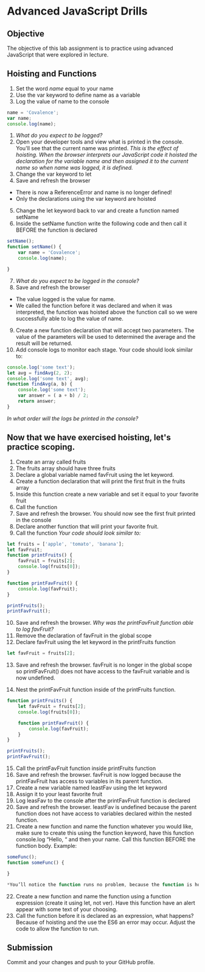 # Advanced JavaScript Drills

## Objective

The objective of this lab assignment is to practice using advanced JavaScript that were explored in lecture.

## Hoisting and Functions

1. Set the word *name* equal to your name
2. Use the var keyword to define name as a variable
3. Log the value of name to the console

```js
name = 'Covalence';
var name;
console.log(name);
```

1. *What do you expect to be logged?*
2. Open your developer tools and view what is printed in the console. You'll see that the current name was printed.
*This is the effect of hoisting. When the browser interprets our JavaScript code it hoisted the declaration for the variable name and then assigned it to the current name so when name was logged, it is defined.*
3. Change the var keyword to let
4. Save and refresh the browser

  * There is now a ReferenceError and name is no longer defined!
  * Only the declarations using the var keyword are hoisted
5. Change the let keyword back to var and create a function named setName
6. Inside the setName function write the following code and then call it BEFORE the function is declared

```js
setName();
function setName() {
    var name = 'Covalence';
    console.log(name);

}
```

7. *What do you expect to be logged in the console?*
8. Save and refresh the browser

  * The value logged is the value for name.
  * We called the function before it was declared and when it was interpreted, the function was hoisted above the function call so we were successfully able to log the value of name.
9. Create a new function declaration that will accept two parameters. The value of the parameters will be used to determined the average and the result will be returned.
10. Add console logs to monitor each stage. Your code should look similar to:

```js
console.log('some text');
let avg = findAvg(2, 2);
console.log('some text', avg);
function findAvg(a, b) {
    console.log('some text');
    var answer = ( a + b) / 2;
    return answer;
}
```

*In what order will the logs be printed in the console?*

## Now that we have exercised hoisting, let's practice scoping.

1. Create an array called fruits
2. The fruits array should have three fruits
3. Declare a global variable named favFruit using the let keyword.
4. Create a function declaration that will print the first fruit in the fruits array
5. Inside this function create a new variable and set it equal to your favorite fruit
6. Call the function
7. Save and refresh the browser. You should now see the first fruit printed in the console
8. Declare another function that will print your favorite fruit.
9. Call the function
*Your code should look similar to:*

```js
let fruits = ['apple', 'tomato', 'banana'];
let favFruit;
function printFruits() {
    favFruit = fruits[2];
    console.log(fruits[0]);
}

function printFavFruit() {
    console.log(favFruit);
}

printFruits();
printFavFruit();
```

10. Save and refresh the browser.
*Why was the printFavFruit function able to log favFruit?*
11. Remove the declaration of favFruit in the global scope
12. Declare favFruit using the let keyword in the printFruits function

```js
let favFruit = fruits[2];
```

13. Save and refresh the browser. favFruit is no longer in the global scope so printFavFruit() does not have access to the favFruit variable and is now undefined.

14. Nest the printFavFruit function inside of the printFruits function.

```js
function printFruits() {
    let favFruit = fruits[2];
    console.log(fruits[0]);

    function printFavFruit() {
        console.log(favFruit);
    }
}

printFruits();
printFavFruit();
```

15. Call the printFavFruit function inside printFruits function
16. Save and refresh the browser. favFruit is now logged because the printFavFruit has access to variables in its parent function.
17. Create a new variable named leastFav using the let keyword
18. Assign it to your least favorite fruit
19. Log leasFav to the console after the printFavFruit function is declared
20. Save and refresh the browser. leastFav is undefined because the parent function does not have access to variables declared within the nested function.
21. Create a new function and name the function whatever you would like, make sure to create this using the function keyword, have this function console.log “Hello, “ and then your name. Call this function BEFORE the function body. Example:

```js
someFunc();
function someFunc() {

}
```

```js
*You’ll notice the function runs no problem, because the function is hoisted*
```

22. Create a new function and name the function using a function expression (create it using let, not ver). Have this function have an alert appear with some text of your choosing.
23. Call the function before it is declared as an expression, what happens? Because of hoisting and the use the ES6 an error may occur. Adjust the code to allow the function to run.

## Submission

Commit and your changes and push to your GitHub profile.